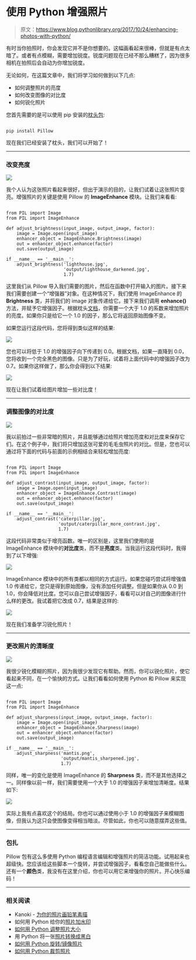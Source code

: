 # 使用 Python 增强照片

> 原文：<https://www.blog.pythonlibrary.org/2017/10/24/enhancing-photos-with-python/>

有时当你拍照时，你会发现它并不是你想要的。这幅画看起来很棒，但就是有点太暗了。或者有点模糊，需要增加锐度。锐度问题现在已经不那么糟糕了，因为很多相机在拍照后会自动为你增加锐度。

无论如何，在这篇文章中，我们将学习如何做到以下几点:

*   如何调整照片的亮度
*   如何改变图像的对比度
*   如何锐化照片

您首先需要的是可以使用 pip 安装的[枕头包](https://python-pillow.org/):

```

pip install Pillow

```

现在我们已经安装了枕头，我们可以开始了！

* * *

### 改变亮度

![](img/3795213b77e041c8119aa805e4cef563.png)

我个人认为这张照片看起来很好，但出于演示的目的，让我们试着让这张照片变亮。增强照片的关键是使用 Pillow 的 **ImageEnhance** 模块。让我们来看看:

```

from PIL import Image
from PIL import ImageEnhance

def adjust_brightness(input_image, output_image, factor):
    image = Image.open(input_image)
    enhancer_object = ImageEnhance.Brightness(image)
    out = enhancer_object.enhance(factor)
    out.save(output_image)

if __name__ == '__main__':
    adjust_brightness('lighthouse.jpg',
                      'output/lighthouse_darkened.jpg',
                      1.7)

```

这里我们从 Pillow 导入我们需要的图片，然后在函数中打开输入的图片。接下来我们需要创建一个“增强器”对象。在这种情况下，我们使用 ImageEnhance 的 **Brightness** 类，并将我们的 image 对象传递给它。接下来我们调用 **enhance()** 方法，并赋予它增强因子。根据枕头[文档](http://pillow.readthedocs.io/en/4.2.x/reference/ImageEnhance.html)，你需要一个大于 1.0 的系数来增加照片的亮度。如果你只是给它一个 1.0 的因子，那么它将返回原始图像不变。

如果您运行这段代码，您将得到类似这样的结果:

![](img/ca91a3febee058329a6469cb65312be7.png)

您也可以将低于 1.0 的增强因子向下传递到 0.0。根据文档，如果一直降到 0.0，您将收到一个完全黑色的图像。只是为了好玩，试着将上面代码中的增强因子改为 0.7。如果你这样做了，那么你会得到以下结果:

![](img/5314a7b28f1dc1c02b1eea70fa0bb0a3.png)

现在让我们试着给图片增加一些对比度！

* * *

### 调整图像的对比度

![](img/0dbacc1e2a17e315857f27a9ed729e8f.png)

我以前拍过一些非常暗的照片，并且能够通过给照片增加亮度和对比度来保存它们。在这个例子中，我们将只增加这张可爱的毛毛虫照片的对比。但是，您也可以通过将下面的代码与前面的示例相结合来轻松增加亮度:

```

from PIL import Image
from PIL import ImageEnhance

def adjust_contrast(input_image, output_image, factor):
    image = Image.open(input_image)
    enhancer_object = ImageEnhance.Contrast(image)
    out = enhancer_object.enhance(factor)
    out.save(output_image)

if __name__ == '__main__':
    adjust_contrast('caterpillar.jpg',
                    'output/caterpillar_more_contrast.jpg',
                    1.7)

```

这段代码非常类似于增亮函数。唯一的区别是，这里我们使用的是 ImageEnhance 模块中的**对比度**类，而不是**亮度**类。当我运行这段代码时，我得到了以下增强:

![](img/d980415714bd4ca4be184df66d5f1400.png)

ImageEnhance 模块中的所有类都以相同的方式运行。如果您碰巧尝试将增强值 1.0 传递给它，您只是得到原始图像，没有添加任何调整。但是如果你从 0.0 到 1.0，你会降低对比度。您可以自己尝试增强因子，看看可以对自己的图像进行什么样的更改。我试着把它改成 0.7，结果是这样的:

![](img/30b014816efe023da5ae2a2cc33ecdc7.png)

现在我们准备学习锐化照片！

* * *

### 更改照片的清晰度

![](img/dc477ed4684e84e52bc829524b1b7406.png)

我很少锐化模糊的照片，因为我很少发现它有帮助。然而，你可以锐化照片，使它看起来不同，在一个愉快的方式。让我们看看如何使用 Python 和 Pillow 来实现这一点:

```

from PIL import Image
from PIL import ImageEnhance

def adjust_sharpness(input_image, output_image, factor):
    image = Image.open(input_image)
    enhancer_object = ImageEnhance.Sharpness(image)
    out = enhancer_object.enhance(factor)
    out.save(output_image)

if __name__ == '__main__':
    adjust_sharpness('mantis.png',
                     'output/mantis_sharpened.jpg',
                     1.7)

```

同样，唯一的变化是使用 ImageEnhance 的 **Sharpness** 类，而不是其他选择之一。同样像以前一样，我们需要使用一个大于 1.0 的增强因子来增加清晰度。结果如下:

![](img/42bc53bd2a0da59efe1016be517baa27.png)

实际上我有点喜欢这个的结局。你也可以通过使用小于 1.0 的增强因子来模糊图像，但我认为这只会使图像变得相当暗淡。尽管如此，你也可以随意摆弄这些值。

* * *

### 包扎

Pillow 包有这么多使用 Python 编程语言编辑和增强照片的简洁功能。试用起来也超级快。您应该给这些脚本一个旋转，并尝试增强因子，看看您自己能做些什么。还有一个**颜色**类，我没有在这里介绍，你也可以用它来增强你的照片。开心快乐编码！

* * *

### 相关阅读

*   Kanoki - [为你的照片画铅笔素描](http://kanoki.org/2017/08/15/draw-pencil-sketches-of-your-photo/)
*   如何用 Python 给你的[照片加水印](https://www.blog.pythonlibrary.org/2017/10/17/how-to-watermark-your-photos-with-python/)
*   [如何用 Python 调整照片大小](https://www.blog.pythonlibrary.org/2017/10/12/how-to-resize-a-photo-with-python/)
*   用 Python 将一张[照片转换成黑白](https://www.blog.pythonlibrary.org/2017/10/11/convert-a-photo-to-black-and-white-in-python/)
*   [如何用 Python 旋转/镜像照片](https://www.blog.pythonlibrary.org/2017/10/05/how-to-rotate-mirror-photos-with-python/)
*   [如何用 Python 裁剪照片](https://www.blog.pythonlibrary.org/2017/10/03/how-to-crop-a-photo-with-python/)